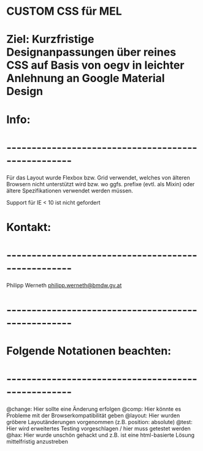 
# CUSTOM CSS für MEL
# Ziel: Kurzfristige Designanpassungen über reines CSS auf Basis von oegv in leichter Anlehnung an Google Material Design

# Info:
# ---------------------------------------------------
Für das Layout wurde Flexbox bzw. Grid verwendet, welches von älteren Browsern nicht unterstützt wird bzw. wo ggfs. prefixe (evtl. als Mixin) oder ältere Spezifikationen verwendet werden müssen.

Support für IE < 10 ist nicht gefordert

# Kontakt:
# ---------------------------------------------------
Philipp Werneth
philipp.werneth@bmdw.gv.at
# ---------------------------------------------------

# Folgende Notationen beachten:
# ---------------------------------------------------
@change: Hier sollte eine Änderung erfolgen
@comp: Hier könnte es Probleme mit der Browserkompatibilität geben
@layout: Hier wurden gröbere Layoutänderungen vorgenommen (z.B. position: absolute)
@test: Hier wird erweitertes Testing vorgeschlagen / hier muss getestet werden
@hax: Hier wurde unschön gehackt und z.B. ist eine html-basierte Lösung  mittelfristig anzustreben